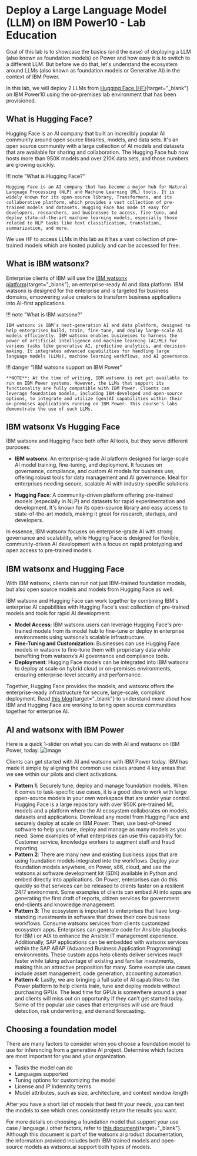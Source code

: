 # Deploy a Large Language Model (LLM) on IBM Power10 - Lab Education

Goal of this lab is to showcase the basics (and the ease) of deploying a LLM (also known as foundation models) on Power and how easy it is to switch to a different LLM.
But before we do that, let's understand the ecosystem around LLMs (also known as foundation models or Generative AI) in the context of IBM Power.

In this lab, we will deploy 2 LLMs from [Hugging Face (HF)](https://huggingface.co/){target="_blank"} on IBM Power10 using the on-premises lab environment that has been provisioned.

## What is Hugging Face?

Hugging Face is an AI company that built an incredibly popular AI community around open source libraries, models, and data sets.
It's an open source community with a large collection of AI models and datasets that are available for sharing and collaboration.
The Hugging Face hub now hosts more than 950K models and over 210K data sets, and those numbers are growing quickly.

!!! note "What is Hugging Face?"

    Hugging Face is an AI company that has become a major hub for Natural Language Processing (NLP) and Machine Learning (ML) tools. It is widely known for its open-source library, Transformers, and its collaborative platform, which provides a vast collection of pre-trained models and datasets. Hugging Face has made it easy for developers, researchers, and businesses to access, fine-tune, and deploy state-of-the-art machine learning models, especially those related to NLP tasks like text classification, translation, summarization, and more.

We use HF to access LLMs in this lab as it has a vast collection of pre-trained models which are hosted publicly and can be accessed for free.

## What is IBM watsonx?

Enterprise clients of IBM will use the [IBM watsonx platform](https://www.ibm.com/watsonx){target="_blank"}, an enterprise-ready AI and data platform.
IBM watsonx is designed for the enterprise and is targeted for business domains, empowering value creators to transform business applications into AI-first applications.

!!! note "What is IBM watsonx?"

    IBM watsonx is IBM’s next-generation AI and data platform, designed to help enterprises build, train, fine-tune, and deploy large-scale AI models efficiently. IBM watsonx enables businesses to harness the power of artificial intelligence and machine learning (AI/ML) for various tasks like generative AI, predictive analytics, and decision-making. It integrates advanced capabilities for handling large language models (LLMs), machine learning workflows, and AI governance.

!!! danger "IBM watsonx support on IBM Power"

    **NOTE**: At the time of writing, IBM watsonx is not yet available to run on IBM Power systems. However, the LLMs that support its functionality are fully compatible with IBM Power. Clients can leverage foundation models, including IBM-developed and open-source options, to integrate and utilize (gen)AI capabilities within their on-premises applications running on IBM Power. This course's labs demonstrate the use of such LLMs.

## IBM watsonx Vs Hugging Face

IBM watsonx and Hugging Face both offer AI tools, but they serve different purposes:

- **IBM watsonx**: An enterprise-grade AI platform designed for large-scale AI model training, fine-tuning, and deployment. It focuses on governance, compliance, and custom AI models for business use, offering robust tools for data management and AI governance. Ideal for enterprises needing secure, scalable AI with industry-specific solutions.

- **Hugging Face**: A community-driven platform offering pre-trained models (especially in NLP) and datasets for rapid experimentation and development. It's known for its open-source library and easy access to state-of-the-art models, making it great for research, startups, and developers.

In essence, IBM watsonx focuses on enterprise-grade AI with strong governance and scalability, while Hugging Face is designed for flexible, community-driven AI development with a focus on rapid prototyping and open access to pre-trained models.

## IBM watsonx and Hugging Face

With IBM watsonx, clients can run not just IBM-trained foundation models, but also open source models and models from Hugging Face as well.

IBM watsonx and Hugging Face can work together by combining IBM's enterprise AI capabilities with Hugging Face's vast collection of pre-trained models and tools for rapid AI development:

- **Model Access**: IBM watsonx users can leverage Hugging Face's pre-trained models from its model hub to fine-tune or deploy in enterprise environments using watsonx’s scalable infrastructure.
- **Fine-Tuning and Customization**: Businesses can use Hugging Face models in watsonx to fine-tune them with proprietary data while benefiting from watsonx’s AI governance and compliance tools.
- **Deployment**: Hugging Face models can be integrated into IBM watsonx to deploy at scale on hybrid cloud or on-premises environments, ensuring enterprise-level security and performance.

Together, Hugging Face provides the models, and watsonx offers the enterprise-ready infrastructure for secure, large-scale, compliant deployment.
Read [this blog](https://developer.ibm.com/blogs/awb-hugging-face-and-ibm-working-together-in-open-source/){target="_blank"} to understand more about how IBM and Hugging Face are working to bring open source communities together for enterprise AI.

## AI and watsonx with IBM Power

Here is a quick 1-slider on what you can do with AI and watsonx on IBM Power, today.
![image](https://github.com/user-attachments/assets/f3e6a66d-e418-4e3c-8315-08e125ad8149)

Clients can get started with AI and watsonx with IBM Power today. 
IBM has made it simple by aligning the common use cases around 4 key areas that we see within our pilots and client activations.

- **Pattern 1**: Securely tune, deploy and manage foundation models. When it comes to task-specific use cases, it is a good idea to work with large open-source models in your own workspace that are under your control. Hugging Face is a large repository with over 950K pre-trained ML models and a platform where the AI ecosystem collaborates on models, datasets and applications. Download any model from Hugging Face and securely deploy at scale on IBM Power. Then, use best-of-breed software to help you tune, deploy and manage as many models as you need. Some examples of what enterprises can use this capability for: Customer service, knowledge workers to augment staff and fraud reporting.
 
- **Pattern 2**: There are many new and existing business apps that are using foundation models integrated into the workflows. Deploy your foundation models anywhere, on Power, x86, cloud, and use the watsonx.ai software development kit (SDK) available in Python and embed directly into applications. On Power, enterprises can do this quickly so that services can be released to clients faster on a resilient 24/7 environment. Some examples of clients can embed AI into apps are generating the first draft of reports, citizen services for government end-clients and knowledge management.
 
- **Pattern 3**: The ecosystem is important to enterprises that have long-standing investments in software that drives their core business workflows. Consume watsonx services from clients customized ecosystem apps. Enterprises can generate code for Ansible playbooks for IBM i or AIX to enhance the Ansible IT management experience. Additionally, SAP applications can be embedded with watsonx services within the SAP ABAP (Advanced Business Application Programming) environments. These custom apps help clients deliver services much faster while taking advantage of existing and familiar investments, making this an attractive proposition for many. Some example use cases include asset management, code generation, accounting automation. 
 
- **Pattern 4**: Lastly, we are bringing a full suite of AI capabilities to the Power platform to help clients train, tune and deploy models without purchasing GPUs. The lead time for GPUs is somewhere around a year and clients will miss out on opportunity if they can’t get started today. Some of the popular use cases that enterprises will use are fraud detection, risk underwriting, and demand forecasting.

## Choosing a foundation model

There are many factors to consider when you choose a foundation model to use for inferencing from a generative AI project.
Determine which factors are most important for you and your organization.

- Tasks the model can do
- Languages supported
- Tuning options for customizing the model
- License and IP indemnity terms
- Model attributes, such as size, architecture, and context window length

After you have a short list of models that best fit your needs, you can test the models to see which ones consistently return the results you want.

For more details on choosing a foundation model that support your use case / language / other factors, refer to [this document](https://www.ibm.com/docs/en/watsonx/saas?topic=models-choosing-model){target="_blank"}. Although this document is part of the watsonx.ai product documentation, the information provided includes both IBM-trained models and open-source models as watsonx.ai support both types of models.

